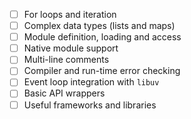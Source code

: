 - [ ] For loops and iteration
- [ ] Complex data types (lists and maps)
- [ ] Module definition, loading and access
- [ ] Native module support
- [ ] Multi-line comments
- [ ] Compiler and run-time error checking
- [ ] Event loop integration with `libuv`
- [ ] Basic API wrappers
- [ ] Useful frameworks and libraries
